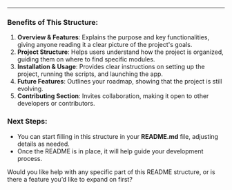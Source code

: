 
---

### Benefits of This Structure:
1. **Overview & Features**: Explains the purpose and key functionalities, giving anyone reading it a clear picture of the project's goals.
2. **Project Structure**: Helps users understand how the project is organized, guiding them on where to find specific modules.
3. **Installation & Usage**: Provides clear instructions on setting up the project, running the scripts, and launching the app.
4. **Future Features**: Outlines your roadmap, showing that the project is still evolving.
5. **Contributing Section**: Invites collaboration, making it open to other developers or contributors.

### Next Steps:
- You can start filling in this structure in your **README.md** file, adjusting details as needed.
- Once the README is in place, it will help guide your development process.

Would you like help with any specific part of this README structure, or is there a feature you’d like to expand on first?

